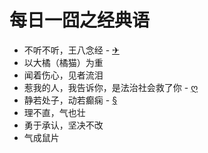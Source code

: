 # 每日一囧之经典语

* 不听不听，王八念经  -  [✈](https://v.youku.com/v_show/id_XMzc1NTQzNDAyMA==.html?spm=a2h0z.8244218.2371631.d6373&f=327161&from=sub-y1.9-3.1)
* 以大橘（橘猫）为重
* 闻着伤心，见者流泪
* 惹我的人，我告诉你，是法治社会救了你  - [ღ](https://v.youku.com/v_show/id_XMzc0NzgzMzkyNA==.html?spm=a2hzp.8244740.0.0)
* 静若处子，动若癫痫  -  [§](https://v.youku.com/v_show/id_XMzc0NjA2NTgwMA==.html?spm=a2hzp.8244740.0.0)
* 理不直，气也壮
* 勇于承认，坚决不改
* 气成鼠片
